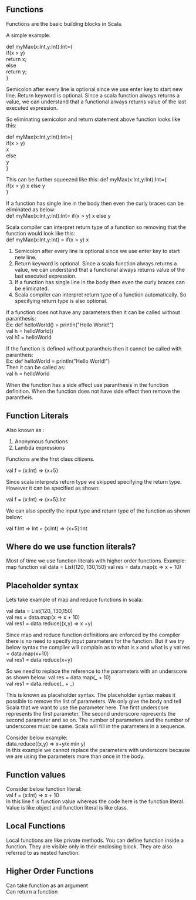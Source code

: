 
## Functions

Functions are the basic building blocks in Scala.

A simple example:

def myMax(x:Int,y:Int):Int={ <br/>
  if(x > y) <br/>
    return x; <br/>
  else <br/>
    return y; <br/>
} <br/>

Semicolon after every line is optional since we use enter key to start new line.
Return keyword is optional. Since a scala function always returns a value, we can understand that a functional always returns value of the last executed expression.

So eliminating semicolon and return statement above function looks like this:

def myMax(x:Int,y:Int):Int={ <br/>
  if(x > y) <br/>
    x <br/>
  else <br/>
    y <br/>
} <br/>

This can be further squeezed like this:
def myMax(x:Int,y:Int):Int={ <br/>
  if(x > y) x else y <br/>
} <br/>

If a function has single line in the body then even the curly braces can be eliminated as below: <br/>
def myMax(x:Int,y:Int):Int= if(x > y) x else y <br/>

Scala compiler can interpret return type of a function so removing that the function would look like this: <br />
def myMax(x:Int,y:Int) = if(x > y) x <br/>


1. Semicolon after every line is optional since we use enter key to start new line.
2. Return keyword is optional. Since a scala function always returns a value, we can understand that a functional always returns value of the last executed expression.
3. If a function has single line in the body then even the curly braces can be eliminated.
4. Scala compiler can interpret return type of a function automatically. So specifying return type is also optional.

If a function does not have any parameters then it can be called without paranthesis: <br/>
Ex: def helloWorld() = println("Hello World!") <br/>
val h = helloWorld() <br/>
val h1 = helloWorld <br/>

If the function is defined without parantheis then it cannot be called with parantheis: <br/>
Ex: def helloWorld = println("Hello World!") <br/>
Then it can be called as: <br/>
 val h = helloWorld <br/>
 
 When the function has a side effect use paranthesis in the function definition.
 When the function does not have side effect then remove the parantheis.
 
 ## Function Literals
 
 Also known as :
 1. Anonymous functions
 2. Lambda expressions
 
 Functions are the first class citizens.
 
 val f = (x:Int) => {x+5} <br/>
 
Since scala interprets return type we skipped specifying the return type. However it can be specified as shown: <br />

 val f = (x:Int) => {x+5}:Int <br/>
 
 We can also specify the input type and return type of the function as shown below: <br />
 
 val f:Int => Int = (x:Int) => {x+5}:Int <br/>
 
 ## Where do we use function literals? 
 Most of time we use function literals with higher order functions.
 Example: map function
 val data = List(120, 130,150)
 val res = data.map(x => x + 10)
 
 ## Placeholder syntax
 Lets take example of map and reduce functions in scala:
 
 val data = List(120, 130,150) <br/>
 val res = data.map(x => x + 10) <br/>
 val res1 = data.reduce((x,y) => x +y) <br/>
 
 Since map and reduce function definitions are enforced by the compiler there is no need to specify input parameters for the function.
 But if we try below syntax the compiler will complain as to what is x and what is y
 val res = data.map(x+10) <br/>
 val res1 = data.reduce(x+y) <br/>
 
 So we need to replace the reference to the parameters with an underscore as shown below:
  val res = data.map(_ + 10) <br/>
  val res1 = data.reduce(_ + _) <br/>
 
This is known as placeholder syntax. The placeholder syntax makes it possible to remove the list of parameters. We only give the body and tell Scala that we want to use the parameter here.
The first underscore represents the first parameter.
The second underscore represents the second parameter and so on.
The number of parameters and the number of underscores must be same. Scala will fill in the parameters in a sequence.

Consider below example: <br/>
data.reduce((x,y) => x+y/x min y) <br/>
In this example we cannot replace the parameters with underscore because we are using the parameters more than once in the body.

## Function values
Consider below function literal: <br/>
val f = (x:Int) => x + 10 <br/>
In this line f is function value whereas the code here is the function literal.
Value is like object and function literal is like class.

## Local Functions
Local functions are like private methods. You can define function inside a function. They are visible only in their enclosing block.
They are also referred to as nested function.

## Higher Order Functions
Can take function as an argument <br/>
Can return a function <br/>





 
 
 
 
 
 
 






